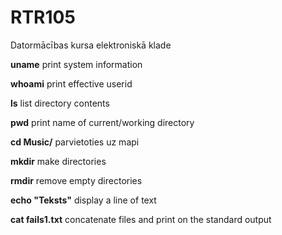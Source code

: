 # RTR105
Datormācības kursa elektroniskā klade

**uname** print system information

**whoami** print effective userid

**ls** list directory contents

**pwd** print name of current/working directory

**cd Music/** parvietoties uz mapi

**mkdir** make directories

**rmdir** remove empty directories

**echo "Teksts"** display a line of text

**cat fails1.txt** concatenate files and print on the standard output
